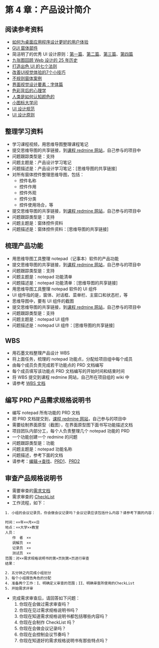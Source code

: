 # 第 4 章：产品设计简介

## 阅读参考资料

- [如何为桌面应用程序设计更好的用户体验](https://docs.microsoft.com/zh-cn/windows/desktop/uxguide/how-to-design-desktop-ux)
- [GUI 窗体部件]
- 简洁明了的优秀 UI 设计原则：[第一篇](https://segmentfault.com/a/1190000000538895)、[第二篇](https://segmentfault.com/a/1190000000573522)、[第三篇](https://segmentfault.com/a/1190000000575468)、[第四篇](https://segmentfault.com/a/1190000000576698)
- [九张图回顾 Web 设计的 25 年历史](https://www.runoob.com/w3cnote/the-history-of-web-design-explained-in-9-gifs.html)
- [打造出色 UI 的七个法则](http://www.lwve.com.cn/2014/12/%E6%89%93%E9%80%A0%E5%87%BA%E8%89%B2ui%E7%9A%847%E4%B8%AA%E6%B3%95%E5%88%99/)
- [改善UI视觉体验的7个小技巧](http://www.woshipm.com/ucd/2064147.html)
- [不规则窗体案例](http://www.fullyu.com/article/4166/windows-media-player-%E7%9A%AE%E8%86%9A/)
- [界面视觉设计要素：字体篇](http://www.woshipm.com/ucd/1096734.html)
- [色彩背后的心理学](http://www.woshipm.com/pd/845742.html)
- [人类是如何认知颜色的](http://www.woshipm.com/ucd/130508.html)
- [小图标大学问](http://www.woshipm.com/pd/975377.html)
- [UI 设计规范](http://www.woshipm.com/ucd/368760.html)
- [UI 设计原则](http://www.woshipm.com/ucd/572800.html)

## 整理学习资料

- 学习课程视频，用思维导图整理课程笔记
- 提交思维导图的共享链接，到[课程 redmine 网站](http://redmine.wangding.co/)，自己参与的项目中
- 问题跟踪类型是：支持
- 问题主题是：产品设计学习笔记
- 问题描述是：产品设计学习笔记：[思维导图的共享链接]
- 对所有窗体控件整理思维导图，包括：
  - 控件名称
  - 控件作用
  - 控件外观
  - 控件分类
  - 控件使用场合，等
- 提交思维导图的共享链接，到[课程 redmine 网站](http://redmine.wangding.co/)，自己参与的项目中
- 问题跟踪类型是：支持
- 问题主题是：窗体控件资料
- 问题描述是：窗体控件资料：[思维导图的共享链接]

## 梳理产品功能

- 用思维导图工具整理 notepad（记事本）软件的产品功能
- 提交思维导图的共享链接，到[课程 redmine 网站](http://redmine.wangding.co/)，自己参与的项目中
- 问题跟踪类型是：支持
- 问题主题是：notepad 功能清单
- 问题描述是：notepad 功能清单：[思维导图的共享链接]
- 用思维导图工具整理 notepad 软件的 UI 组件
- UI 组件指的是，窗体、对话框、菜单栏、主窗口和状态栏，等
- 思维导图中，要有 UI 组件的截图
- 提交思维导图的共享链接，到[课程 redmine 网站](http://redmine.wangding.co/)，自己参与的项目中
- 问题跟踪类型是：支持
- 问题主题是：notepad UI 组件
- 问题描述是：notepad UI 组件：[思维导图的共享链接]

## WBS

- 用石墨文档整理产品设计 WBS
- 将上面任务，梳理的 notepad 功能点，分配给项目组中每个成员
- 由每个成员负责完成若干功能点的 PRD 文档编写
- 每个成员填写该功能点 PRD 文档编写的开始时间和结束时间
- 将 WBS 提交到课程 redmine 网站，自己所在项目组的 wiki 中
- 请参考 [WBS 文档](http://www.hostedredmine.com/projects/wd_template/wiki/%E9%A1%B9%E7%9B%AE%E6%96%87%E6%A1%A3)

## 编写 PRD 产品需求规格说明书

- 编写 notepad 所有功能的 PRD 文档
- 把 PRD 文档提交到，[课程 redmine 网站](http://redmine.wangding.co/)，自己参与的项目中
- 需要绘制界面原型（截图），在界面原型图下面书写功能描述文档
- 项目团队内部分工，每个人负责整理几个 notepad 功能的 PRD
- 一个功能创建一个 redmine 的问题
- 问题跟踪类型是：功能
- 问题主题是：notepad 功能名称
- 问题描述，参考下面的文档
- 请参考：[编辑->查找](http://www.hostedredmine.com/issues/888462)、[PRD1](http://www.hostedredmine.com/issues/597882)、[PRD2](http://www.hostedredmine.com/issues/597878)

## 审查产品规格说明书

- 需要审查的[需求文档](./prd.doc)  
- 需求审查的 [CheckList](./14-requirement-testing.pdf)  
- 工作流程，如下：  

```
1. 小组的会议记录员，你会做会议记录吗？会议记录应该包括什么内容？请参考下面的内容：

时间：××年××月××日
地点：××大学××教室
人员：
　　作　者　××
　　调解员　××
　　记录员　××
　　测试员　××
范围：对××需求规格说明书的第×页到第×页进行审查
结果：

2. 五分钟之内完成小组划分
3. 每个小组报告角色的分配
4. 准备两个工作：I、明确定义审查的范围；II、明确审查所使用的CheckList
5. 开始需求评审
```
- 完成需求审查后，请回答如下问题：  
  1. 你现在会做过需求审查吗？
  2. 你现在见过需求规格说明书吗？
  3. 你现在知道需求规格说明书都包括哪些内容吗？
  4. 你现在会制作 CheckList 吗？
  5. 你现在会做会议记录吗？
  6. 你现在会控制会议节奏吗？
  7. 你现在知道好的需求规格说明书有那些特点吗？

<!-- 本文档链接 -->

[GUI 窗体部件]: https://encyclopedia.thefreedictionary.com/Widget+(GUI)
